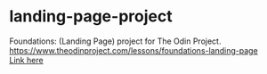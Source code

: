 # landing-page-project
Foundations: (Landing Page) project for The Odin Project. https://www.theodinproject.com/lessons/foundations-landing-page \
[Link here](https://jdon492.github.io/landing-page-project/)
